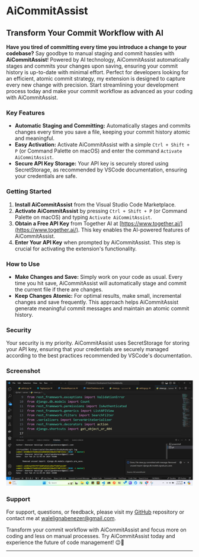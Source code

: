 # AiCommitAssist

## Transform Your Commit Workflow with AI

**Have you tired of committing every time you introduce a change to your codebase?** Say goodbye to manual staging and commit hassles with **AiCommitAssist**! Powered by AI technology, AiCommitAssist automatically stages and commits your changes upon saving, ensuring your commit history is up-to-date with minimal effort. Perfect for developers looking for an efficient, atomic commit strategy, my extension is designed to capture every new change with precision. Start streamlining your development process today and make your commit workflow as advanced as your coding with AiCommitAssist.

### Key Features

- **Automatic Staging and Committing:** Automatically stages and commits changes every time you save a file, keeping your commit history atomic and meaningful.
- **Easy Activation:** Activate AiCommitAssist with a simple `Ctrl + Shift + P` (or Command Palette on macOS) and enter the command `Activate AiCommitAssist`.
- **Secure API Key Storage:** Your API key is securely stored using SecretStorage, as recommended by VSCode documentation, ensuring your credentials are safe.

### Getting Started

1. **Install AiCommitAssist** from the Visual Studio Code Marketplace.
2. **Activate AiCommitAssist** by pressing `Ctrl + Shift + P` (or Command Palette on macOS) and typing `Activate AiCommitAssist`.
3. **Obtain a Free API Key** from Together AI at [https://www.together.ai/](https://www.together.ai/). This key enables the AI-powered features of AiCommitAssist.
4. **Enter Your API Key** when prompted by AiCommitAssist. This step is crucial for activating the extension's functionality.

### How to Use

- **Make Changes and Save:** Simply work on your code as usual. Every time you hit save, AiCommitAssist will automatically stage and commit the current file if there are changes.
- **Keep Changes Atomic:** For optimal results, make small, incremental changes and save frequently. This approach helps AiCommitAssist generate meaningful commit messages and maintain an atomic commit history.

### Security

Your security is my priority. AiCommitAssist uses SecretStorage for storing your API key, ensuring that your credentials are securely managed according to the best practices recommended by VSCode's documentation.

### Screenshot

![AiCommitAssist in Action](Screenshots/Screenshot%20.png)


### Support

For support, questions, or feedback, please visit my [GitHub](https://github.com/Abthon/AiCommitAssist) repository or contact me at [walelignabenezer@gmail.com](mailto:walelignabenezer@gmail.com).

Transform your commit workflow with AiCommitAssist and focus more on coding and less on manual processes. Try AiCommitAssist today and experience the future of code management! 😉🖖

---